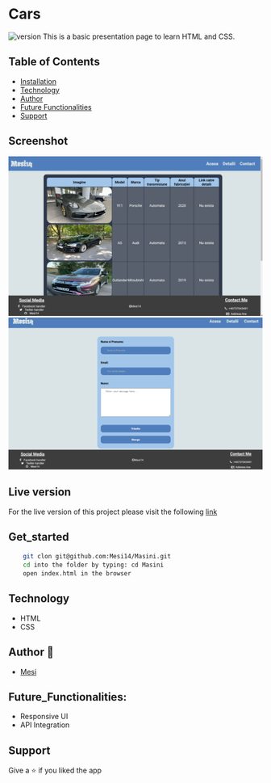 # Cars

<img alt="version" src="https://img.shields.io/badge/version-1.0.0-blue.svg?cacheSeconds=2592000" />
This is a basic presentation page to learn HTML and CSS. 

## Table of Contents
- [Installation](#get_started)
- [Technology](#technology)
- [Author](#author)
- [Future Functionalities](#future_functionalities)
- [Support](#support)

## Screenshot
![Pagina principala](/img/pagina_principala_with_style.jpg)
![Pagina de contact](/img/pagina_contact_with_style.jpg)

## Live version

For the live version of this project please visit the following [link]()

## Get_started
```bash
    git clon git@github.com:Mesi14/Masini.git
    cd into the folder by typing: cd Masini
    open index.html in the browser
```

## Technology

- HTML
- CSS

## Author :bust_in_silhouette:

- [Mesi](https://github.com/Mesi14)

## Future_Functionalities:

- Responsive UI
- API Integration

## Support

Give a :star: if you liked the app